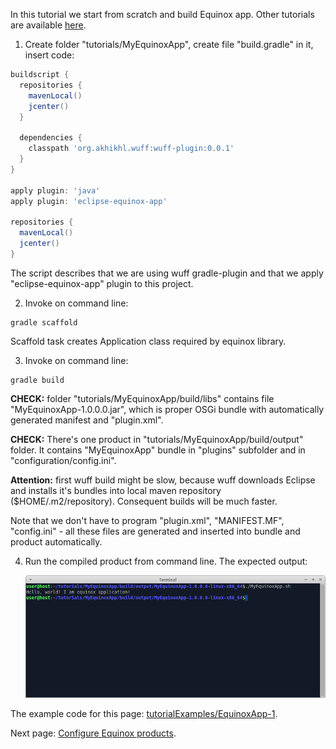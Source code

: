 In this tutorial we start from scratch and build Equinox app. Other tutorials are available [here](Tutorials).

1. Create folder "tutorials/MyEquinoxApp", create file "build.gradle" in it, insert code:

  ```groovy
  buildscript {
    repositories {
      mavenLocal()
      jcenter()
    }
    
    dependencies {
      classpath 'org.akhikhl.wuff:wuff-plugin:0.0.1'
    }
  }

  apply plugin: 'java'
  apply plugin: 'eclipse-equinox-app'

  repositories {
    mavenLocal()
    jcenter()
  }
  ```

  The script describes that we are using wuff gradle-plugin
  and that we apply "eclipse-equinox-app" plugin to this project.

2. Invoke on command line:

  ```shell
  gradle scaffold
  ```

  Scaffold task creates Application class required by equinox library.

3. Invoke on command line:

  ```shell
  gradle build
  ```

  **CHECK:** folder "tutorials/MyEquinoxApp/build/libs" contains file "MyEquinoxApp-1.0.0.0.jar", which is proper OSGi bundle with automatically generated manifest and "plugin.xml".

  **CHECK:** There's one product in "tutorials/MyEquinoxApp/build/output" folder. It contains "MyEquinoxApp" bundle in "plugins" subfolder and in "configuration/config.ini". 

  **Attention:** first wuff build might be slow, because wuff downloads Eclipse and installs it's bundles into local maven repository ($HOME/.m2/repository). Consequent builds will be much faster.

  Note that we don't have to program "plugin.xml", "MANIFEST.MF", "config.ini" - all these files are generated and inserted into bundle and product automatically.
  
4. Run the compiled product from command line. The expected output:
   
   ![EquinoxApp-1-run-1](images/EquinoxApp-1-run-1.png "EquinoxApp-1-run-1")

The example code for this page: [tutorialExamples/EquinoxApp-1](../tree/master/tutorialExamples/EquinoxApp-1).

Next page: [Configure Equinox products](Configure-Equinox-products).
